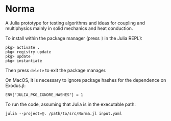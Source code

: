 # Norma
A Julia prototype for testing algorithms and ideas for coupling and multiphysics mainly in solid mechanics and heat conduction.

To install within the package manager (press `]` in the Julia REPL):

    pkg> activate .
    pkg> registry update
    pkg> update
    pkg> instantiate
 
Then press `delete` to exit the package manager.

On MacOS, it is necessary to ignore package hashes for the dependence on Exodus.jl:

    ENV["JULIA_PKG_IGNORE_HASHES"] = 1

To run the code, assuming that Julia is in the executable path:

    julia --project=@. /path/to/src/Norma.jl input.yaml
